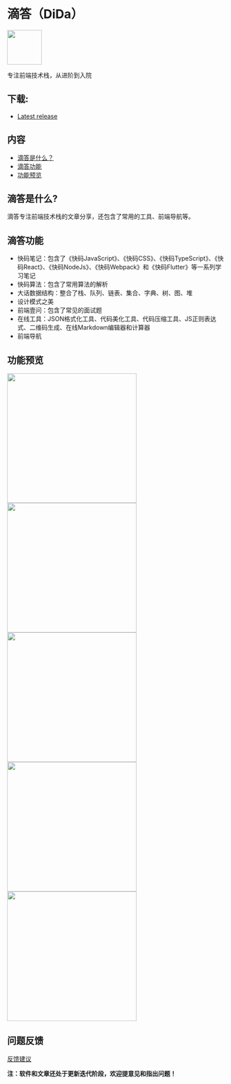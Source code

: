 # 滴答（DiDa）

<img src="https://imagecloud.laixiazheteng.com/f70c2202202111042141097.png" width="80" /> 

专注前端技术栈，从进阶到入院

## 下载:

* [Latest release](https://github.com/IronPans/dida_centre/releases/tag/v0.0.11-beta.0)


## 内容

- [滴答是什么？](#滴答是什么)
- [滴答功能](#滴答功能)
- [功能预览](#功能预览)

## 滴答是什么?

滴答专注前端技术栈的文章分享，还包含了常用的工具、前端导航等。

## 滴答功能

- 快码笔记：包含了《快码JavaScript》、《快码CSS》、《快码TypeScript》、《快码React》、《快码NodeJs》、《快码Webpack》和《快码Flutter》等一系列学习笔记
- 快码算法：包含了常用算法的解析
- 大话数据结构：整合了栈、队列、链表、集合、字典、树、图、堆
- 设计模式之美
- 前端壹问：包含了常见的面试题
- 在线工具：JSON格式化工具、代码美化工具、代码压缩工具、JS正则表达式、二维码生成、在线Markdown编辑器和计算器
- 前端导航

## 功能预览

<img src="https://user-images.githubusercontent.com/21237131/153531394-2b4a30c6-6e85-4427-b531-0ab9d7dcae1f.png" width="300" /> <img src="https://user-images.githubusercontent.com/21237131/153575933-388acb7f-623b-4603-b8bc-8f15957c2e38.png" width="300" /> <img src="https://user-images.githubusercontent.com/21237131/153575941-03df514f-9910-4cf8-99de-0471f007b51d.png" width="300" /> <img src="https://user-images.githubusercontent.com/21237131/153576411-a3482496-67f6-47e0-bcf2-9f831ba25815.png" width="300" /> <img src="https://user-images.githubusercontent.com/21237131/153576574-ad70a9e7-4fd4-4a87-a93c-216e4bcc2430.png" width="300" /> 

## 问题反馈

[反馈建议](https://github.com/IronPans/dida_centre/issues)

**注：软件和文章还处于更新迭代阶段，欢迎提意见和指出问题！**
